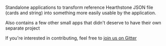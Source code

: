 Standalone applications to transform reference Hearthstone JSON file (cards and string) into something more easily usable by the application.

Also contains a few other small apps that didn't deserve to have their own separate project

If you're interested in contributing, feel free to [join us on Gitter](https://gitter.im/zerotoheroes/Lobby)